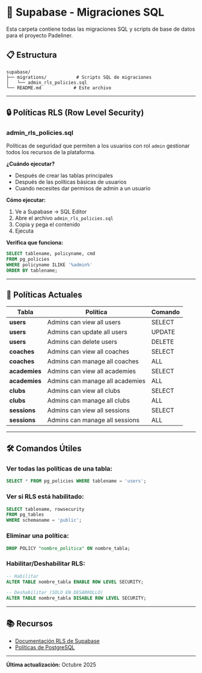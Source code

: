 # 📁 Supabase - Migraciones SQL

Esta carpeta contiene todas las migraciones SQL y scripts de base de datos para el proyecto Padeliner.

## 📋 Estructura

```
supabase/
├── migrations/           # Scripts SQL de migraciones
│   └── admin_rls_policies.sql
└── README.md            # Este archivo
```

---

## 🔒 Políticas RLS (Row Level Security)

### **admin_rls_policies.sql**
Políticas de seguridad que permiten a los usuarios con rol `admin` gestionar todos los recursos de la plataforma.

**¿Cuándo ejecutar?**
- Después de crear las tablas principales
- Después de las políticas básicas de usuarios
- Cuando necesites dar permisos de admin a un usuario

**Cómo ejecutar:**
1. Ve a Supabase → SQL Editor
2. Abre el archivo `admin_rls_policies.sql`
3. Copia y pega el contenido
4. Ejecuta

**Verifica que funciona:**
```sql
SELECT tablename, policyname, cmd
FROM pg_policies
WHERE policyname ILIKE '%admin%'
ORDER BY tablename;
```

---

## 🎯 Políticas Actuales

| Tabla | Política | Comando |
|-------|----------|---------|
| **users** | Admins can view all users | SELECT |
| **users** | Admins can update all users | UPDATE |
| **users** | Admins can delete users | DELETE |
| **coaches** | Admins can view all coaches | SELECT |
| **coaches** | Admins can manage all coaches | ALL |
| **academies** | Admins can view all academies | SELECT |
| **academies** | Admins can manage all academies | ALL |
| **clubs** | Admins can view all clubs | SELECT |
| **clubs** | Admins can manage all clubs | ALL |
| **sessions** | Admins can view all sessions | SELECT |
| **sessions** | Admins can manage all sessions | ALL |

---

## 🛠️ Comandos Útiles

### Ver todas las políticas de una tabla:
```sql
SELECT * FROM pg_policies WHERE tablename = 'users';
```

### Ver si RLS está habilitado:
```sql
SELECT tablename, rowsecurity 
FROM pg_tables 
WHERE schemaname = 'public';
```

### Eliminar una política:
```sql
DROP POLICY "nombre_politica" ON nombre_tabla;
```

### Habilitar/Deshabilitar RLS:
```sql
-- Habilitar
ALTER TABLE nombre_tabla ENABLE ROW LEVEL SECURITY;

-- Deshabilitar (SOLO EN DESARROLLO)
ALTER TABLE nombre_tabla DISABLE ROW LEVEL SECURITY;
```

---

## 📚 Recursos

- [Documentación RLS de Supabase](https://supabase.com/docs/guides/auth/row-level-security)
- [Políticas de PostgreSQL](https://www.postgresql.org/docs/current/sql-createpolicy.html)

---

**Última actualización:** Octubre 2025
